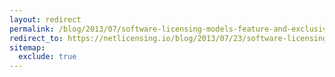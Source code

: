 ```yaml
---
layout: redirect
permalink: /blog/2013/07/software-licensing-models-feature-and-exclusive-software-licenses/
redirect_to: https://netlicensing.io/blog/2013/07/23/software-licensing-models-feature-and-exclusive-software-licenses/
sitemap:
  exclude: true
---
```

